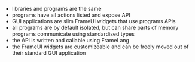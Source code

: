 - libraries and programs are the same
- programs have all actions listed and expose API 
- GUI applications are slim FrameUI widgets that use programs APIs
- all programs are by default isolated, but can share parts of memory
programs communicate using standardised types
- the API is written and callable using FrameLang
- the FrameUI widgets are customizeable and can be freely moved out of their standard GUI application